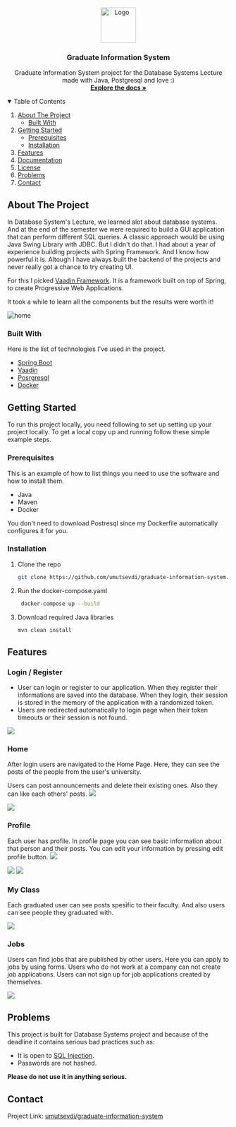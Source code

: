 <br />
<p align="center">
  <a href="https://github.com/umutsevdi/graduate-information-system">
    <img src="img/logo.png" alt="Logo" height="80">
  </a>

  <h3 align="center">Graduate Information System</h3>

  <p align="center">
    Graduate Information System project for the Database Systems Lecture made with Java, Postgresql and love :)
    <br />
    <a href="https://github.com/othneildrew/Best-README-Template"><strong>Explore the docs »</strong></a>
    <br />
</p>



<!-- TABLE OF CONTENTS -->
<details open="open">
  <summary>Table of Contents</summary>
  <ol>
    <li>
      <a href="#about-the-project">About The Project</a>
      <ul>
        <li><a href="#built-with">Built With</a></li>
      </ul>
    </li>
    <li>
      <a href="#getting-started">Getting Started</a>
      <ul>
        <li><a href="#prerequisites">Prerequisites</a></li>
        <li><a href="#installation">Installation</a></li>
      </ul>
    </li>
    <li><a href="#features">Features</a></li>
    <li><a href="app/README.md">Documentation</a></li>
    <li><a href="app/LICENSE.md">License</a></li>
    <li><a href="#problems">Problems</a></li>
    <li><a href="#contact">Contact</a></li>
  </ol>
</details>



<!-- ABOUT THE PROJECT -->
## About The Project

In Database System's Lecture, we learned alot about database systems. And at the end of the semester we were required to build a GUI application that can perform different SQL queries. A classic approach would be using Java Swing Library with JDBC. But I didn't do that. 
I had about a year of experience building projects with Spring Framework. And I know how powerful it is. Altough I have always built the backend of the projects and never really got a chance to try creating UI. 

For this I picked <a href ="https://vaadin.com/"> Vaadin Framework</a>. It is a framework built on top of Spring, to create Progressive Web Applications. 

It took a while to learn all the components but the results were worth it!

<img src="img/home2.png" alt ="home">

### Built With

Here is the list of technologies I've used in the project.
* [Spring Boot](https://spring.io/)
* [Vaadin](https://vaadin.com/)
* [Posrgresql](https://www.postgresql.org/)
* [Docker](https://www.docker.com/)


## Getting Started

To run this project locally, you need following to set up  setting up your project locally.
To get a local copy up and running follow these simple example steps.

### Prerequisites

This is an example of how to list things you need to use the software and how to install them.
- Java
- Maven
- Docker
  
You don't need to download Postresql since my Dockerfile automatically configures it for you.

### Installation

1. Clone the repo
   ```sh
   git clone https://github.com/umutsevdi/graduate-information-system.git
   ```
2. Run the docker-compose.yaml
   ```sh
    docker-compose up --build
   ```
3. Download required Java libraries
   ```sh
   mvn clean install
   ```

## Features

### Login / Register
- User can login or register to our application. When they register their informations are saved into the database. When they login, their session is stored in the memory of the application with a randomized token.
- Users are redirected automatically to login page when their token timeouts or their session is not found.
  
<img src="img/login.png">

### Home
After login users are navigated to the Home Page. Here, they can see the posts of the people from the user's university. 

Users can post announcements and delete their existing ones. Also they can like each others' posts.
<img src="img/home1.png">


<img src="img/home2.png">

### Profile
Each user has profile. In profile page you can see basic information about that person and their posts.
You can edit your information by pressing edit profile button.
<img src="img/profile1.png">


<img src="img/profile2.png">


<img src="img/profile3.png">

### My Class
Each graduated user can see posts spesific to their faculty. And also users can see people they graduated with. 

<img src="img/class.png">

### Jobs
Users can find jobs that are published by other users. Here you can apply to jobs by using forms. Users who do not work at a company can not create job applications. Users can not sign up for job applications created by themselves.

<img src="img/jobs.png">


## Problems

This project is built for Database Systems project and because of the deadline it contains serious bad practices such as:
- It is open to <a href="https://www.w3schools.com/sql/sql_injection.asp">SQL Injection</a>. 
- Passwords are not hashed. 
  
**Please do not use it in anything serious.**


## Contact
Project Link: [umutsevdi/graduate-information-system](https://github.com/umutsevdi/graduate-information-system)
